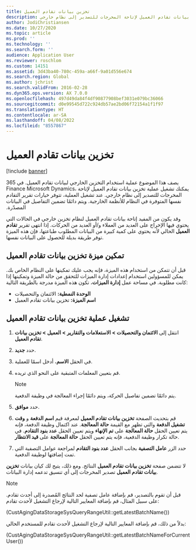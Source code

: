 ```yaml
---
title: تخزين بيانات تقادم العميل‬
description: يصف هذا الموضوع عملية استخدام التخزين الخارجي لبيانات تقادم العميل. يمكنك تشغيل عملية تخزين بيانات تقادم العميل لإتاحة المخرجات للتصدير إلى نظام خارجي.
author: JodiChristiansen
ms.date: 10/27/2020
ms.topic: article
ms.prod: ''
ms.technology: ''
ms.search.form: ''
audience: Application User
ms.reviewer: roschlom
ms.custom: 14151
ms.assetid: 3d43ba40-780c-459a-a66f-9a01d556e674
ms.search.region: Global
ms.author: jchrist
ms.search.validFrom: 2016-02-28
ms.dyn365.ops.version: AX 7.0.0
ms.openlocfilehash: 497d49da84f4df90877908bef3031e079bc36066
ms.sourcegitcommit: d0e99545d722c924db57ae2bd06f72154a1f1f97
ms.translationtype: HT
ms.contentlocale: ar-SA
ms.lasthandoff: 04/08/2022
ms.locfileid: "8557867"
---
```

# <a name="customer-aging-data-storage"></a>تخزين بيانات تقادم العميل‬

[!include [banner](../includes/banner.md)]


يصف هذا الموضوع عملية استخدام التخزين الخارجي لبيانات تقادم العميل. في 365 Finance Microsoft Dynamics، يمكنك تشغيل عملية تخزين بيانات تقادم العميل لإتاحة المخرجات للتصدير إلى نظام خارجي. عند تشغيل العملية، تتوفر خيارات ‏‫تقرير التقادم نفسها المتوفرة في النظام للأنظمة الخارجية. ويتم دائمًا تضمين التفاصيل في البيانات المصدّرة.

وقد يكون من المفيد إتاحة بيانات تقادم العميل لنظام تخزين خارجي في الحالات التي يحتوي فيها الإخراج على العديد من العملاء و/أو العديد من الحركات. إذا انتهى تقرير **تقادم العميل** الحالي لأنه يحتوي على كمية كبيرة من البيانات المطلوب طباعتها، فإن هذه الميزة توفر طريقة بديلة للحصول على البيانات نفسها.

## <a name="enable-the-customer-aging-data-storage-feature"></a>تمكين ميزة تخزين بيانات تقادم العميل

قبل أن تتمكن من استخدام هذه الميزة، فإنه يجب عليك تمكينها على النظام الخاص بك. يمكن للمسؤولين استخدام إعدادات إدارة الميزات للتحقق من حالة الميزة وتمكينها إذا كانت مطلوبة. في مساحة عمل **إدارة الميزات**، تكون هذه الميزة مدرجة بالطريقة التالية:

- **الوحدة النمطية:** الائتمان والتحصيلات
- **اسم الميزة:** تخزين بيانات تقادم العميل

## <a name="run-the-customer-aging-data-storage-process"></a>تشغيل عملية تخزين بيانات تقادم العميل

1. انتقل إلى **الائتمان والتحصيلات \> الاستعلامات والتقارير \> العميل \> تخزين بيانات تقادم العميل**.
2. حدد **جديد**.
3. في الحقل **الاسم**، أدخل اسمًا للعملية.
4. قم بتعيين المعلمات المتبقية على النحو الذي تريده.

    > [!NOTE]
    > يتم دائمًا تضمين تفاصيل الحركة، ويتم دائمًا إجراء المعالجة في وظيفة الدفعية.

5. حدد **موافق**.
6. قم بتحديث الصفحة **تخزين بيانات تقادم العميل** لمعرفة قيم **اسم الدفعة** و **وقت تشغيل الدفعة** والتي تظهر مع القيمة **حالة المعالجة**. عند اكتمال وظيفة الدفعة، فإنه يتم تعيين الحقل **حالة المعالجة** على **تم الإنهاء** ويتم تعيين الحقل **عدد بنود التقادم**. في حالة تكرار وظيفة الدفعية، فإنه يتم تعيين الحقل **حالة المعالجة** على **قيد الانتظار**.
7. حدد الزر **عامل التصفية** بجانب الحقل **عدد بنود التقادم** لمراجعة عوامل التصفية التي تمت إضافتها لوظيفة الدفعية.

لا تتضمن صفحة **تخزين بيانات تقادم العميل** النتائج. ومع ذلك، يتيح لك كيان بيانات **تخزين بيانات تقادم العميل** تصدير المخرجات إلى أي تنسيق تدعمه إدارة البيانات.

> [!NOTE]
> قبل أن تقوم بالتصدير، قم بإضافة عامل تصفية لحد النتائج المُصدرة إلى أحدث تقادم. على سبيل المثال، قم بإضافة المعايير التالية لإرجاع التشغيل لأحدث تقادم:
>
> (CustAgingDataStorageSysQueryRangeUtil::getLatestBatchName())
>
> بدلاً من ذلك، قم بإضافة المعايير التالية لإرجاع التشغيل لأحدث تقادم للمستخدم الحالي:
>
> (CustAgingDataStorageSysQueryRangeUtil::getLatestBatchNameForCurrentUser())
